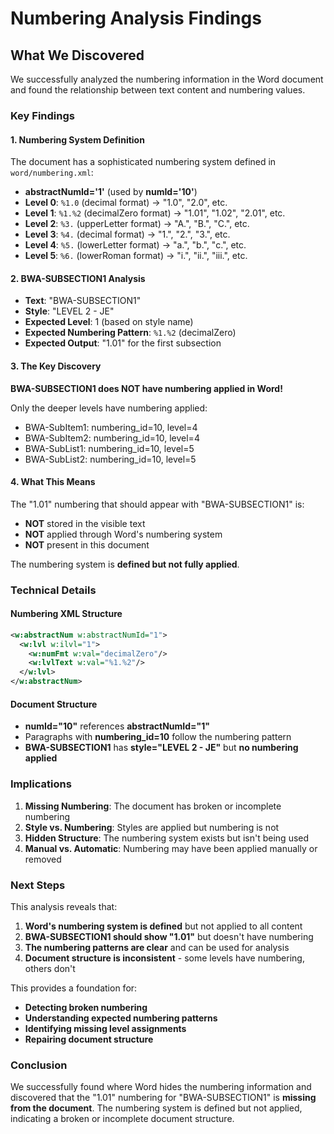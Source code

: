 # Numbering Analysis Findings

## What We Discovered

We successfully analyzed the numbering information in the Word document and found the relationship between text content and numbering values.

### Key Findings

#### 1. **Numbering System Definition**
The document has a sophisticated numbering system defined in `word/numbering.xml`:

- **abstractNumId='1'** (used by **numId='10'**)
- **Level 0**: `%1.0` (decimal format) → "1.0", "2.0", etc.
- **Level 1**: `%1.%2` (decimalZero format) → "1.01", "1.02", "2.01", etc.
- **Level 2**: `%3.` (upperLetter format) → "A.", "B.", "C.", etc.
- **Level 3**: `%4.` (decimal format) → "1.", "2.", "3.", etc.
- **Level 4**: `%5.` (lowerLetter format) → "a.", "b.", "c.", etc.
- **Level 5**: `%6.` (lowerRoman format) → "i.", "ii.", "iii.", etc.

#### 2. **BWA-SUBSECTION1 Analysis**
- **Text**: "BWA-SUBSECTION1"
- **Style**: "LEVEL 2 - JE"
- **Expected Level**: 1 (based on style name)
- **Expected Numbering Pattern**: `%1.%2` (decimalZero)
- **Expected Output**: "1.01" for the first subsection

#### 3. **The Key Discovery**
**BWA-SUBSECTION1 does NOT have numbering applied in Word!**

Only the deeper levels have numbering applied:
- BWA-SubItem1: numbering_id=10, level=4
- BWA-SubItem2: numbering_id=10, level=4
- BWA-SubList1: numbering_id=10, level=5
- BWA-SubList2: numbering_id=10, level=5

#### 4. **What This Means**
The "1.01" numbering that should appear with "BWA-SUBSECTION1" is:
- **NOT** stored in the visible text
- **NOT** applied through Word's numbering system
- **NOT** present in this document

The numbering system is **defined but not fully applied**.

### Technical Details

#### Numbering XML Structure
```xml
<w:abstractNum w:abstractNumId="1">
  <w:lvl w:ilvl="1">
    <w:numFmt w:val="decimalZero"/>
    <w:lvlText w:val="%1.%2"/>
  </w:lvl>
</w:abstractNum>
```

#### Document Structure
- **numId="10"** references **abstractNumId="1"**
- Paragraphs with **numbering_id=10** follow the numbering pattern
- **BWA-SUBSECTION1** has **style="LEVEL 2 - JE"** but **no numbering applied**

### Implications

1. **Missing Numbering**: The document has broken or incomplete numbering
2. **Style vs. Numbering**: Styles are applied but numbering is not
3. **Hidden Structure**: The numbering system exists but isn't being used
4. **Manual vs. Automatic**: Numbering may have been applied manually or removed

### Next Steps

This analysis reveals that:
1. **Word's numbering system is defined** but not applied to all content
2. **BWA-SUBSECTION1 should show "1.01"** but doesn't have numbering
3. **The numbering patterns are clear** and can be used for analysis
4. **Document structure is inconsistent** - some levels have numbering, others don't

This provides a foundation for:
- **Detecting broken numbering**
- **Understanding expected numbering patterns**
- **Identifying missing level assignments**
- **Repairing document structure**

### Conclusion

We successfully found where Word hides the numbering information and discovered that the "1.01" numbering for "BWA-SUBSECTION1" is **missing from the document**. The numbering system is defined but not applied, indicating a broken or incomplete document structure. 